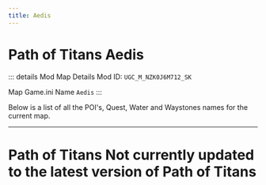 ```yaml
---
title: Aedis
---
```


# Path of Titans Aedis

::: details Mod Map Details
Mod ID: `UGC_M_NZK0J6M712_SK`

Map Game.ini Name `Aedis`
:::

Below is a list of all the POI's, Quest, Water and Waystones names for the current map.

---

# Path of Titans Not currently updated to the latest version of Path of Titans
